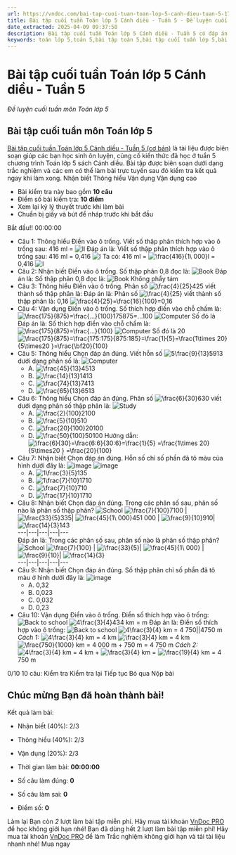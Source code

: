 ```yaml
---
url: https://vndoc.com/bai-tap-cuoi-tuan-toan-lop-5-canh-dieu-tuan-5-179720
title: Bài tập cuối tuần Toán lớp 5 Cánh diều - Tuần 5 - Đề luyện cuối tuần môn Toán lớp 5 - VnDoc.com
date_extracted: 2025-04-09 09:37:58
description: Bài tập cuối tuần Toán lớp 5 Cánh diều - Tuần 5 có đáp án giúp các em học sinh ôn tập, nâng cao kỹ năng giải Toán.
keywords: toán lớp 5,toán 5,bài tập toán 5,bài tập cuối tuần lớp 5,bài tập toán lớp 5,bài tập cuối tuần 5 lớp 5,bài tập cuối tuần lớp 5 tuần 5,phiếu bài tập toán lớp 5 tuần 5,phiếu bài tập toán tuần 5 lớp 5,Đề kiểm tra cuối tuần môn Toán lớp 5 Tuần 5,Đề kiểm tra cuối tuần môn Toán lớp 5,Bài tập cuối tuần môn Toán lớp 5,giải Toán lớp 5,giải bài tập toán 5,bài tập cuối tuần toán 5 cánh diều,bài tập cuối tuần toán lớp 5 cánh diều tuần 5
---
```


# Bài tập cuối tuần Toán lớp 5 Cánh diều - Tuần 5
 _Đề luyện cuối tuần môn Toán lớp 5_
## Bài tập cuối tuần môn Toán lớp 5
[Bài tập cuối tuần Toán lớp 5 Cánh diều - Tuần 5 \(cơ bản\)](<https://vndoc.com/bai-tap-cuoi-tuan-toan-lop-5-canh-dieu-tuan-5-179720>) là tài liệu được biên soạn giúp các bạn học sinh ôn luyện, củng cố kiến thức đã học ở tuần 5 chương trình Toán lớp 5  sách Cánh diều. Bài tập được biên soạn dưới dạng trắc nghiệm và các em có thể làm bài trực tuyến sau đó kiểm tra kết quả ngay khi làm xong.
Nhận biết Thông hiểu Vận dụng Vận dụng cao
  * Bài kiểm tra này bao gồm **10 câu**
  * Điểm số bài kiểm tra: **10 điểm**
  * Xem lại kỹ lý thuyết trước khi làm bài
  * Chuẩn bị giấy và bút để nháp trước khi bắt đầu

Bắt đầu\!\!
00:00:00
  * Câu 1:  Thông hiểu
Điền vào ô trống.
Viết số thập phân thích hợp vào ô trống sau:
416 ml =  ![l](https://i.vdoc.vn/data/image/blank.png)l
Đáp án là:
Viết số thập phân thích hợp vào ô trống sau:
416 ml = 0,416 ![l](https://tex.vdoc.vn?tex=l)
Ta có: 416 ml = ![\\frac{416}{1\\ 000}l](https://tex.vdoc.vn?tex=%5Cfrac%7B416%7D%7B1%5C%20000%7Dl) = 0,416 ![l](https://tex.vdoc.vn?tex=l)
  * Câu 2:  Nhận biết
Điền vào ô trống.
Số thập phân 0,8 đọc là:
![Book](https://i.vdoc.vn/data/image/2024/08/16/14820105.png)
Đáp án là:
Số thập phân 0,8 đọc là:
![Book](/data/image/2024/08/16/14820105.png)
Không phẩy tám
  * Câu 3:  Thông hiểu
Điền vào ô trống.
Phân số ![\\frac{4}{25}](https://i.vdoc.vn/data/image/blank.png)425 viết thành số thập phân là:
Đáp án là:
Phân số ![\\frac{4}{25}](https://tex.vdoc.vn?tex=%5Cfrac%7B4%7D%7B25%7D) viết thành số thập phân là:
0,16
![\\frac{4}{25}=\\frac{16}{100}=0,16](https://tex.vdoc.vn?tex=%5Cfrac%7B4%7D%7B25%7D%3D%5Cfrac%7B16%7D%7B100%7D%3D0%2C16)
  * Câu 4:  Vận dụng
Điền vào ô trống.
Số thích hợp điền vào chỗ chấm là: ![\\frac{175}{875}=\\frac{...}{100}](https://i.vdoc.vn/data/image/blank.png)175875=...100
![Computer](https://i.vdoc.vn/data/image/2024/07/25/13001668.png)
Số đó là 
Đáp án là:
Số thích hợp điền vào chỗ chấm là: ![\\frac{175}{875}=\\frac{...}{100}](https://tex.vdoc.vn?tex=%5Cfrac%7B175%7D%7B875%7D%3D%5Cfrac%7B...%7D%7B100%7D)
![Computer](/data/image/2024/07/25/13001668.png)
Số đó là 20
![\\frac{175}{875}=\\frac{175:175}{875:185}=\\frac{1}{5}=\\frac{1\\times 20}{5\\times20 }=\\frac{\\bf20}{100}](https://tex.vdoc.vn?tex=%5Cfrac%7B175%7D%7B875%7D%3D%5Cfrac%7B175%3A175%7D%7B875%3A185%7D%3D%5Cfrac%7B1%7D%7B5%7D%3D%5Cfrac%7B1%5Ctimes%2020%7D%7B5%5Ctimes20%20%7D%3D%5Cfrac%7B%5Cbf20%7D%7B100%7D)
  * Câu 5:  Thông hiểu
Chọn đáp án đúng.
Viết hỗn số ![5\\frac{9}{13}](https://i.vdoc.vn/data/image/blank.png)5913 dưới dạng phân số là:
![Computer](https://i.vdoc.vn/data/image/2024/08/03/13001668.png)
    * A. ![\\frac{45}{13}](https://i.vdoc.vn/data/image/blank.png)4513
    * B. ![\\frac{14}{13}](https://i.vdoc.vn/data/image/blank.png)1413
    * C. ![\\frac{74}{13}](https://i.vdoc.vn/data/image/blank.png)7413
    * D. ![\\frac{65}{13}](https://i.vdoc.vn/data/image/blank.png)6513
  * Câu 6:  Thông hiểu
Chọn đáp án đúng.
Phân số ![\\frac{6}{30}](https://i.vdoc.vn/data/image/blank.png)630 viết dưới dạng phân số thập phân là:
![Study](https://i.vdoc.vn/data/image/2024/07/22/14511026.png)
    * A. ![\\frac{2}{100}](https://i.vdoc.vn/data/image/blank.png)2100
    * B. ![\\frac{5}{10}](https://i.vdoc.vn/data/image/blank.png)510
    * C. ![\\frac{20}{100}](https://i.vdoc.vn/data/image/blank.png)20100
    * D. ![\\frac{50}{100}](https://i.vdoc.vn/data/image/blank.png)50100
Hướng dẫn: 
![\\frac{6}{30}=\\frac{6:6}{30:6}=\\frac{1}{5} =\\frac{1\\times 20}{5\\times20 } =\\frac{20}{100}](https://tex.vdoc.vn?tex=%5Cfrac%7B6%7D%7B30%7D%3D%5Cfrac%7B6%3A6%7D%7B30%3A6%7D%3D%5Cfrac%7B1%7D%7B5%7D%20%3D%5Cfrac%7B1%5Ctimes%2020%7D%7B5%5Ctimes20%20%7D%20%3D%5Cfrac%7B20%7D%7B100%7D)
  * Câu 7:  Nhận biết
Chọn đáp án đúng.
Hỗn số chỉ số phần đã tô màu của hình dưới đây là:
![image](https://i.vdoc.vn/data/image/2024/08/15/hinh8.svg) ![image](https://i.vdoc.vn/data/image/2024/08/15/hinh7.svg)
    * A. ![1\\frac{3}{5}](https://i.vdoc.vn/data/image/blank.png)135
    * B. ![1\\frac{7}{10}](https://i.vdoc.vn/data/image/blank.png)1710
    * C. ![\\frac{7}{10}](https://i.vdoc.vn/data/image/blank.png)710
    * D. ![\\frac{17}{10}](https://i.vdoc.vn/data/image/blank.png)1710
  * Câu 8:  Nhận biết
Chọn đáp án đúng.
Trong các phân số sau, phân số nào là phân số thập phân?
![School](https://i.vdoc.vn/data/image/2024/08/09/10419730.png)
![\\frac{7}{100}](https://i.vdoc.vn/data/image/blank.png)7100 | ![\\frac{33}{5}](https://i.vdoc.vn/data/image/blank.png)335|  ![\\frac{45}{1\\ 000}](https://i.vdoc.vn/data/image/blank.png)451 000 |  ![\\frac{9}{10}](https://i.vdoc.vn/data/image/blank.png)910| ![\\frac{14}{3}](https://i.vdoc.vn/data/image/blank.png)143  
---|---|---|---|---  
Đáp án là:
Trong các phân số sau, phân số nào là phân số thập phân?
![School](/data/image/2024/08/09/10419730.png)
![\\frac{7}{100}](https://tex.vdoc.vn?tex=%5Cfrac%7B7%7D%7B100%7D) | ![\\frac{33}{5}](https://tex.vdoc.vn?tex=%5Cfrac%7B33%7D%7B5%7D)|  ![\\frac{45}{1\\ 000}](https://tex.vdoc.vn?tex=%5Cfrac%7B45%7D%7B1%5C%20000%7D) |  ![\\frac{9}{10}](https://tex.vdoc.vn?tex=%5Cfrac%7B9%7D%7B10%7D)| ![\\frac{14}{3}](https://tex.vdoc.vn?tex=%5Cfrac%7B14%7D%7B3%7D)  
---|---|---|---|---  
  * Câu 9:  Nhận biết
Chọn đáp án đúng.
Số thập phân chỉ số phần đã tô màu ở hình dưới đây là:
![image](https://i.vdoc.vn/data/image/2024/08/21/hinh18.png)
    * A. 0,32 
    * B. 0,023 
    * C. 0,032 
    * D. 0,23 
  * Câu 10:  Vận dụng
Điền vào ô trống.
Điền số thích hợp vào ô trống:
![Back to school](https://i.vdoc.vn/data/image/2024/07/26/11159498.png)
![4\\frac{3}{4}](https://i.vdoc.vn/data/image/blank.png)434 km =  m
Đáp án là:
Điền số thích hợp vào ô trống:
![Back to school](/data/image/2024/07/26/11159498.png)
![4\\frac{3}{4}](https://tex.vdoc.vn?tex=4%5Cfrac%7B3%7D%7B4%7D) km = 4 750||4750 m
 _Cách 1:_
![4\\frac{3}{4}](https://tex.vdoc.vn?tex=4%5Cfrac%7B3%7D%7B4%7D) km = 4 km ![\\frac{3}{4}](https://tex.vdoc.vn?tex=%5Cfrac%7B3%7D%7B4%7D) km = 4 km ![\\frac{750}{1000}](https://tex.vdoc.vn?tex=%5Cfrac%7B750%7D%7B1000%7D) km = 4 000 m + 750 m = 4 750 m
 _Cách 2:_
![4\\frac{3}{4}](https://tex.vdoc.vn?tex=4%5Cfrac%7B3%7D%7B4%7D) km = 4 km + ![\\frac{3}{4}](https://tex.vdoc.vn?tex=%5Cfrac%7B3%7D%7B4%7D) km = ![\\frac{19}{4}](https://tex.vdoc.vn?tex=%5Cfrac%7B19%7D%7B4%7D) km = 4 750 m

0/10
10 câu:
Kiểm tra Kiểm tra lại Tiếp tục Bỏ qua Nộp bài
## Chúc mừng Bạn đã hoàn thành bài\!
Kết quả làm bài:
  * Nhận biết \(40%\):
2/3
  * Thông hiểu \(40%\):
2/3
  * Vận dụng \(20%\):
2/3

  * Thời gian làm bài:  **00:00:00**
  * Số câu làm đúng: **0**
  * Số câu làm sai: **0**
  * Điểm số: **0**

Làm lại
Bạn còn _2_ lượt làm bài tập miễn phí. Hãy mua tài khoản [VnDoc PRO](</pro>) để học không giới hạn nhé\!  Bạn đã dùng hết 2 lượt làm bài tập miễn phí\! Hãy mua tài khoản [VnDoc PRO](</pro>) để làm Trắc nghiệm không giới hạn và tải tài liệu nhanh nhé\!  Mua ngay
